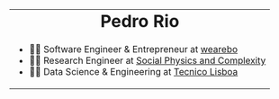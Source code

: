 <table border="0">
<tr>
    <td align="center"><b style="font-size:30px">Pedro Rio</b></td>
</tr>
<tr>
    <td>
    
- 👨‍💼 Software Engineer & Entrepreneur at [wearebo](https://wearebo.co)
- 👨‍🏫 Research Engineer at [Social Physics and Complexity](https://lip.pt/?section=research&page=research-group-details&details=project&projectid=95&line=Scientific-Computing)
- 👨‍🔬 Data Science & Engineering at [Tecnico Lisboa](https://tecnico.ulisboa.pt/en)

</tr>
</table>
